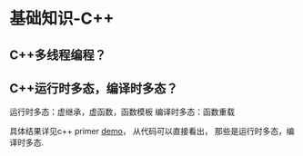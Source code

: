 # 基础知识-C++

## C++多线程编程？



## C++运行时多态，编译时多态？

运行时多态：虚继承，虚函数，函数模板
编译时多态：函数重载

具体结果详见c++ primer [demo][polymorphism_demo_code]， 从代码可以直接看出， 那些是运行时多态，编译时多态.

[polymorphism_demo_code]: ./demo/linux/3